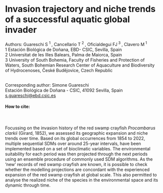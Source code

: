 # Invasion trajectory and niche trends of a successful aquatic global invader 

Authors: Guareschi S <sup> 1 </sup>, Cancellario T<sup> 2 </sup>, Oficialdegui FJ<sup> 3 </sup>, Clavero M<sup> 1 </sup> <br>
1 Estación Biológica de Doñana, EBD- CSIC, Sevilla, Spain <br>
2 Universitat de les Illes Balears, Palma de Maiorca, Spain <br>
3 University of South Bohemia, Faculty of Fisheries and Protection of Waters, South Bohemian Research Center of Aquaculture and Biodiversity of Hydrocenoses, České Budějovice, Czech Republic <br><br>

Corresponding author: Simone Guareschi<br>
Estación Biológica de Doñana - CSIC, 41092 Sevilla, Spain<br>
s.guareschi@ebd.csic.es

#### How to cite:<br>

<br><br>
Focussing  on the invasion history of the red swamp crayfish *Procambarus clarkii* (Girard, 1852), we assessed its geographic expansion and niche trends over time. Based on its global occurrences from 1854 to 2022, multiple sequential SDMs over around 25-year intervals, have been implemented based on a set of bioclimatic variables. The environmental suitability for each period was then projected through the next periods using an ensemble procedure of commonly used SDM algorithms. As the ‘new’ records of red swamp crayfish are known, it is possible to check whether the modelling projections are concordant with the experienced expansion of the red swamp crayfish at global scale. This also permitted to analyse the realized niche of the species in the environmental space and its dynamic through time.
